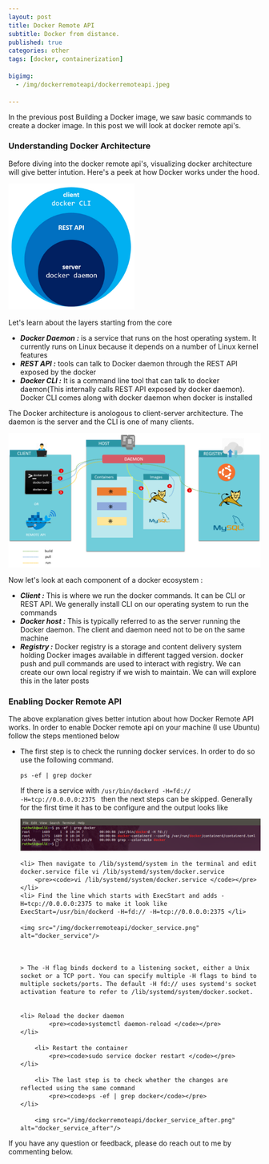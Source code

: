 ```yaml
---
layout: post
title: Docker Remote API 
subtitle: Docker from distance.
published: true
categories: other
tags: [docker, containerization]

bigimg:
  - /img/dockerremoteapi/dockerremoteapi.jpeg

---
```



<p>
In the previous post Building a Docker image, we saw basic commands to create a docker image. In this post we will look at docker remote api's.
</p>

<h3>Understanding Docker Architecture</h3>
<p>
Before diving into the docker remote api's, visualizing docker architecture will give better intution. Here's a peek at how Docker works under the hood.
</p>
<img src="/img/dockerremoteapi/docker_core.jpg" alt="docker_core" height="50%" width="50%">


<p>
Let's learn about the layers starting from the core

<ul>
	<li> <strong><em>Docker Daemon :</em></strong> is a service that runs on the host operating system. It currently runs on Linux because it depends on a number of Linux kernel features </li>
	<li> <strong><em>REST API :</em></strong> tools can talk to Docker daemon through the REST API exposed by the docker </li>
	<li> <strong><em>Docker CLI :</em></strong> It is a command line tool that can talk to docker daemon(This internally calls REST API exposed by docker daemon). Docker CLI comes
along with docker daemon when docker is installed </li>

</ul>
</p>

<p>
The Docker architecture is anologous to client-server architecture. The daemon is the server and the CLI is one of many clients.
</p>

<img src="/img/dockerremoteapi/docker_steps.png" alt="docker_steps"/>

<p>
Now let's look at each component of a docker ecosystem : 

<ul>
	<li> <strong><em>Client :</em></strong> This is where we run the docker commands. It can be CLI or REST API. We generally install CLI on our operating system to run the commands</li>
	<li> <strong><em>Docker host :</em></strong> This is typically referred to as the server running the Docker daemon. The client and daemon need not to be on the same machine </li>
	<li> <strong><em>Registry :</em></strong> Docker registry is a storage and content delivery system holding Docker images available in different tagged version. docker push and
 pull commands are used to interact with registry. We can create our own local registry if we wish to maintain. We can will explore this 
 in the later posts </li>

</ul>

<h3>Enabling Docker Remote API</h3>
<p>
The above explanation gives better intution about how Docker Remote API works. In order to enable Docker remote api on your machine (I use Ubuntu) follow the steps mentioned below


<ul>

<li>The first step is to check the running docker services. In order to do so use the following command.

<pre><code>ps -ef | grep docker</code></pre>

If there is a service with <code>/usr/bin/dockerd -H=fd:// -H=tcp://0.0.0.0:2375 </code> then the next steps can be skipped. Generally for the first time it has to be configure and the output looks like </li>

<img src="/img/dockerremoteapi/docker_deamon.png" alt="docker_deamon"/>

	<li> Then navigate to /lib/systemd/system in the terminal and edit docker.service file vi /lib/systemd/system/docker.service 
		<pre><code>vi /lib/systemd/system/docker.service </code></pre>
	</li>
	<li> Find the line which starts with ExecStart and adds -H=tcp://0.0.0.0:2375 to make it look like ExecStart=/usr/bin/dockerd -H=fd:// -H=tcp://0.0.0.0:2375 </li>

	<img src="/img/dockerremoteapi/docker_service.png" alt="docker_service"/>



	> The -H flag binds dockerd to a listening socket, either a Unix socket or a TCP port. You can specify multiple -H flags to bind to multiple sockets/ports. The default -H fd:// uses systemd's socket activation feature to refer to /lib/systemd/system/docker.socket.
	

	<li> Reload the docker daemon
			<pre><code>systemctl daemon-reload </code></pre>
	</li>
	
		<li> Restart the container
			<pre><code>sudo service docker restart </code></pre>
	</li>

		<li> The last step is to check whether the changes are reflected using the same command
			<pre><code>ps -ef | grep docker</code></pre>
	</li>
	
		<img src="/img/dockerremoteapi/docker_service_after.png" alt="docker_service_after"/>
	
</ul> 
</p>

<p>If you have any question or feedback, please do reach out to me by commenting below.</p>

